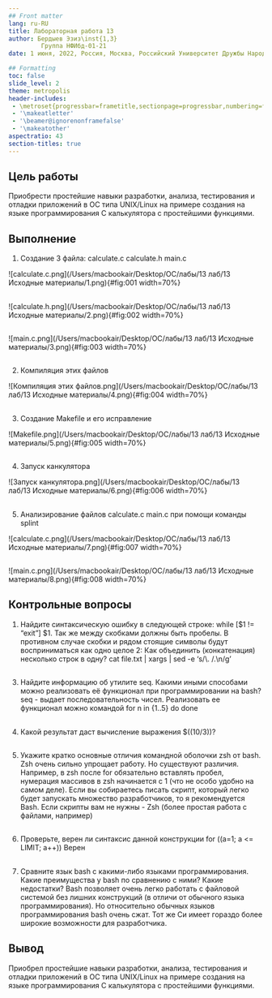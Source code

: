 ```yaml
---
## Front matter
lang: ru-RU
title: Лабораторная работа 13
author: Бердыев Эзиз\inst{1,3} 
         Группа НФИбд-01-21
date: 1 июня, 2022, Россия, Москва, Российский Университет Дружбы Народов

## Formatting
toc: false
slide_level: 2
theme: metropolis
header-includes: 
 - \metroset{progressbar=frametitle,sectionpage=progressbar,numbering=fraction}
 - '\makeatletter'
 - '\beamer@ignorenonframefalse'
 - '\makeatother'
aspectratio: 43
section-titles: true
---
```


## Цель работы
Приобрести простейшие навыки разработки, анализа, тестирования и отладки приложений в ОС типа UNIX/Linux на примере создания на языке программирования С калькулятора с простейшими функциями.

## Выполнение

1. Создание 3 файла: calculate.c calculate.h main.c

![calculate.c.png](/Users/macbookair/Desktop/ОС/лабы/13 лаб/13 Исходные материалы/1.png){#fig:001 width=70%}

##

![calculate.h.png](/Users/macbookair/Desktop/ОС/лабы/13 лаб/13 Исходные материалы/2.png){#fig:002 width=70%}

##

![main.c.png](/Users/macbookair/Desktop/ОС/лабы/13 лаб/13 Исходные материалы/3.png){#fig:003 width=70%}

##

2. Компиляция этих файлов

![Компиляция этих файлов.png](/Users/macbookair/Desktop/ОС/лабы/13 лаб/13 Исходные материалы/4.png){#fig:004 width=70%}

##

3. Создание Makefile и его исправление

![Makefile.png](/Users/macbookair/Desktop/ОС/лабы/13 лаб/13 Исходные материалы/5.png){#fig:005 width=70%}

##

4. Запуск канкулятора

![Запуск канкулятора.png](/Users/macbookair/Desktop/ОС/лабы/13 лаб/13 Исходные материалы/6.png){#fig:006 width=70%}

##

5. Анализирование файлов calculate.c main.c при помощи команды splint

![calculate.c.png](/Users/macbookair/Desktop/ОС/лабы/13 лаб/13 Исходные материалы/7.png){#fig:007 width=70%}

##

![main.c.png](/Users/macbookair/Desktop/ОС/лабы/13 лаб/13 Исходные материалы/8.png){#fig:008 width=70%}

## Контрольные вопросы

1. Найдите синтаксическую ошибку в следующей строке: while \[$1 != “exit”\] $1\. Так же между скобками должны быть пробелы. В противном случае скобки и рядом стоящие символы будут восприниматься как одно целое 2: Как объединить (конкатенация) несколько строк в одну? cat file.txt | xargs | sed -e ‘s/\\. /.\\n/g’

##

3. Найдите информацию об утилите seq. Какими иными способами можно реализовать её функционал при программировании на bash? seq - выдает последовательность чисел. Реализовать ее функционал можно командой for n in {1..5} do done

##

4. Какой результат даст вычисление выражения $((10/3))?  

##
 
5. Укажите кратко основные отличия командной оболочки zsh от bash. Zsh очень сильно упрощает работу. Но существуют различия. Например, в zsh после for обязательно вставлять пробел, нумерация массивов в zsh начинается с 1 (что не особо удобно на самом деле). Если вы собираетесь писать скрипт, который легко будет запускать множество разработчиков, то я рекомендуется Bash. Если скрипты вам не нужны - Zsh (более простая работа с файлами, например)

##

6. Проверьте, верен ли синтаксис данной конструкции for ((a=1; a <= LIMIT; a++)) Верен

##

7. Сравните язык bash с какими-либо языками программирования. Какие преимущества у bash по сравнению с ними? Какие недостатки? Bash позволяет очень легко работать с файловой системой без лишних конструкций (в отличи от обычного языка программирования). Но относительно обычных языков программирования bash очень сжат. Тот же Си имеет гораздо более широкие возможности для разработчика.

## Вывод
Приобрел простейшие навыки разработки, анализа, тестирования и отладки приложений в ОС типа UNIX/Linux на примере создания на языке программирования С калькулятора с простейшими функциями.